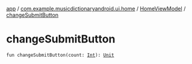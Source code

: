 [app](../../index.md) / [com.example.musicdictionaryandroid.ui.home](../index.md) / [HomeViewModel](index.md) / [changeSubmitButton](./change-submit-button.md)

# changeSubmitButton

`fun changeSubmitButton(count: `[`Int`](https://kotlinlang.org/api/latest/jvm/stdlib/kotlin/-int/index.html)`): `[`Unit`](https://kotlinlang.org/api/latest/jvm/stdlib/kotlin/-unit/index.html)
